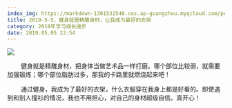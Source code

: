 ```yaml
---
index_img: https://markdown-1301532546.cos.ap-guangzhou.myqcloud.com/peipei_blog/20210921145011.jpeg
title: 2019-5-5，健身就是精雕身材，让我成为最好的衣架
category: 2019年学习成长进步
date: 2019.05.05 22:54
---
```


![](https://markdown-1301532546.cos.ap-guangzhou.myqcloud.com/peipei_blog/20210921145011.jpeg)  



        健身就是精雕身材，把身体当做艺术品一样打磨。哪个部位比较弱，就需要加强锻炼；哪个部位脂肪过多，那我的卡路里就燃烧起来吧！  

        通过健身，我成为了最好的衣架，什么衣服穿在我身上都是好看的。即使遇到和别人撞衫的情况，我也不用担心，对自己的身材超级自信。真开心！